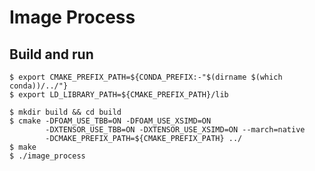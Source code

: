 Image Process
=============

## Build and run

```shell script
$ export CMAKE_PREFIX_PATH=${CONDA_PREFIX:-"$(dirname $(which conda))/../"}
$ export LD_LIBRARY_PATH=${CMAKE_PREFIX_PATH}/lib

$ mkdir build && cd build
$ cmake -DFOAM_USE_TBB=ON -DFOAM_USE_XSIMD=ON 
        -DXTENSOR_USE_TBB=ON -DXTENSOR_USE_XSIMD=ON --march=native 
        -DCMAKE_PREFIX_PATH=${CMAKE_PREFIX_PATH} ../
$ make
$ ./image_process
```
